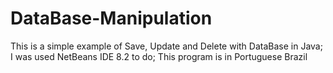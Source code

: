 # DataBase-Manipulation
This is a simple example of Save, Update and Delete with DataBase in Java;
I was used NetBeans IDE 8.2 to do;
This program is in Portuguese Brazil
